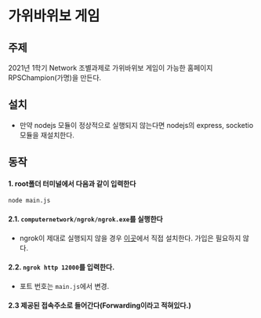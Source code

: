 # 가위바위보 게임
## 주제
2021년 1학기 Network 조별과제로 가위바위보 게임이 가능한 홈페이지 RPSChampion(가명)을 만든다.
## 설치
- 만약 nodejs 모듈이 정상적으로 실행되지 않는다면 nodejs의  express, socketio 모듈을 재설치한다.
## 동작
#### 1. root폴더 터미널에서 다음과 같이 입력한다
```
node main.js
```

#### 2.1. `computernetwork/ngrok/ngrok.exe`를 실행한다
- ngrok이 제대로 실행되지 않을 경우 [이곳](https://ngrok.com/)에서 직접 설치한다. 가입은 필요하지 않다.
#### 2.2. `ngrok http 12000`를 입력한다.
- 포트 번호는 `main.js`에서 변경. 
#### 2.3 제공된 접속주소로 들어간다(Forwarding이라고 적혀있다.)